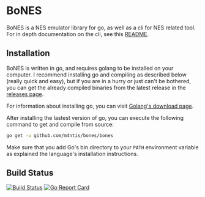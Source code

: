 # BoNES
BoNES is a NES emulator library for go, as well as a cli for NES related tool.
For in depth documentation on the cli, see this [README](bones/README.md).

## Installation
BoNES is written in go, and requires golang to be installed on your computer.
I recommend installing go and compiling as described below (really quick and
easy), but if you are in a hurry or just can't be bothered, you can get the
already compiled binaries from the latest release in the
[releases page](https://github.com/m4ntis/bones/releases).

For information about installing go, you can visit
[Golang's download page](https://golang.org/dl).

After installing the lastest version of go, you can execute the following
command to get and compile from source:

```sh
go get -u github.com/m4ntis/bones/bones
```

Make sure that you add Go's bin directory to your `PATH` environment variable
as explained the language's installation instructions.

## Build Status
[![Build Status](https://travis-ci.org/m4ntis/bones.svg?branch=master)](https://travis-ci.org/m4ntis/bones)
[![Go Report Card](https://goreportcard.com/badge/gojp/goreportcard)](https://goreportcard.com/report/m4ntis/bones)
